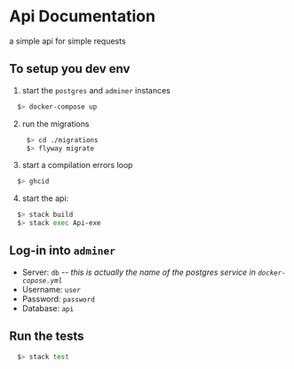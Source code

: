 # Api Documentation
a simple api for simple requests

## To setup you dev env

1. start the `postgres` and `adminer` instances
  ```sh
    $> docker-compose up
  ```

2. run the migrations
   ```sh
    $> cd ./migrations
    $> flyway migrate
   ```

3. start a compilation errors loop
  ```sh
    $> ghcid
  ```

4. start the api:
  ```sh
    $> stack build
    $> stack exec Api-exe
  ```
## Log-in into `adminer`
  - Server: `db` *-- this is actually the name of the postgres service in `docker-copose.yml`*
  - Username: `user`
  - Password: `password`
  - Database: `api`

## Run the tests
```sh
  $> stack test
```
